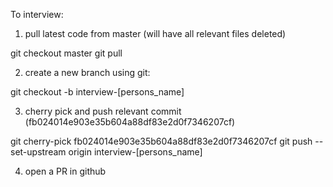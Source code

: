 To interview:

1) pull latest code from master (will have all relevant files deleted)

git checkout master
git pull

2) create a new branch using git:

git checkout -b interview-[persons_name]

3) cherry pick and push relevant commit (fb024014e903e35b604a88df83e2d0f7346207cf)

git cherry-pick fb024014e903e35b604a88df83e2d0f7346207cf
git push --set-upstream origin interview-[persons_name]

4) open a PR in github
